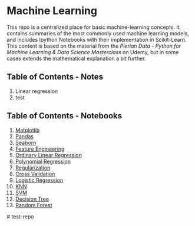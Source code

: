 # Machine Learning

This repo is a centralized place for basic machine-learning concepts. It contains summaries of the most commonly used machine learning models, and includes Ipython Notebooks with their implementation in Scikit-Learn. This content is based on the material from the *Pierian Data - Python for Machine Learning & Data Science Masterclass* on Udemy, but in some cases extends the mathematical explanation a bit further.

## Table of Contents - Notes

1) Linear regression
2) test

## Table of Contents - Notebooks
1) [Matplotlib](src/notebooks/01_Matplotlib.ipynb)
2) [Pandas](src/notebooks/02_Pandas.ipynb)
3) [Seaborn](src/notebooks/03_Seaborn.ipynb)
4) [Feature Engineering](src/notebooks/04_Feature%20Engineering.ipynb)
5) [Ordinary Linear Regression](src/notebooks/05_Ordinary%20Linear%20Regression.ipynb)
6) [Polynomial Regression](src/notebooks/06_Polynomial%20Regression.ipynb)
7) [Regularization](src/notebooks/07_Regularization.ipynb)
8) [Cross Validation](src/notebooks/08_Cross%20Validation.ipynb)
9) [Logistic Regression](src/notebooks/09_Logistic%20Regression.ipynb)
10) [KNN](src/notebooks/10_K%20Nearest%20Neighbors.ipynb)
11) [SVM](src/notebooks/11_Support%20Vector%20Machine.ipynb)
12) [Decision Tree](src/notebooks/12_Decision%20Trees.ipynb)
13) [Random Forest](src/notebooks/13_Random%20Forest.ipynb)

#   t e s t - r e p o  
 